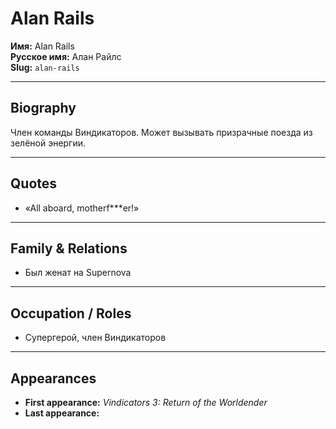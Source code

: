 # Alan Rails

**Имя:** Alan Rails  
**Русское имя:** Алан Райлс  
**Slug:** `alan-rails`

---

## Biography

Член команды Виндикаторов. Может вызывать призрачные поезда из зелёной энергии.

---

## Quotes

- «All aboard, motherf\*\*\*er!»

---

## Family & Relations

- Был женат на Supernova

---

## Occupation / Roles

- Супергерой, член Виндикаторов

---

## Appearances

- **First appearance:** _Vindicators 3: Return of the Worldender_
- **Last appearance:**
